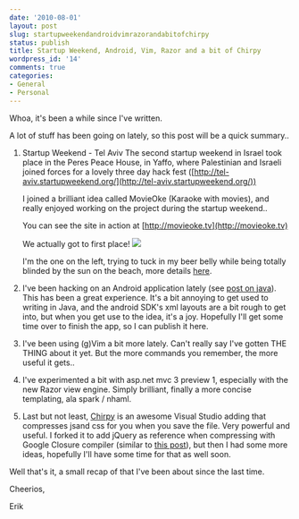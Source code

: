 ```yaml
---
date: '2010-08-01'
layout: post
slug: startupweekendandroidvimrazorandabitofchirpy
status: publish
title: Startup Weekend, Android, Vim, Razor and a bit of Chirpy
wordpress_id: '14'
comments: true
categories:
- General
- Personal
---
```


Whoa, it's been a while since I've written.

A lot of stuff has been going on lately, so this post will be a quick summary..
	
1. Startup Weekend - Tel Aviv
    The second startup weekend in Israel took place in the Peres Peace House, in Yaffo, where Palestinian and Israeli joined forces for a lovely three day hack fest ([http://tel-aviv.startupweekend.org/](http://tel-aviv.startupweekend.org/)) 

    I joined a brilliant idea called MovieOke (Karaoke with movies), and really enjoyed working on the project during the startup weekend..

    You can see the site in action at [http://movieoke.tv](http://movieoke.tv)

    We actually got to first place!
    ![](/images/38164_416704842413_572572413_5135068_4554509_n2.jpeg)

    I'm the one on the left, trying to tuck in my beer belly while being totally blinded by the sun on the beach, more details [here](http://tel-aviv.startupweekend.org/2010/07/30/congratulation/).

2. I've been hacking on an Android application lately (see [post on java](http://erikzaadi.com/blog/2010/07/04/JavaJavaForANietDev.xhtml)).
    This has been a great experience. It's a bit annoying to get used to writing in Java, and the android SDK's xml layouts are a bit rough to get into, but when you get use to the idea, it's a joy.
    Hopefully I'll get some time over to finish the app, so I can publish it here.

3. I've been using (g)Vim a bit more lately. Can't really say I've gotten THE THING about it yet. But the more commands you remember, the more useful it gets..

4. I've experimented a bit with asp.net mvc 3 preview 1, especially with the new Razor view engine. Simply brilliant, finally a more concise templating, ala spark / nhaml.

5. Last but not least, [Chirpy](http://www.weirdlover.com/2010/07/18/chirpy-attains-godlike-abilities-in-version-1-0-0-4/) is an awesome Visual Studio adding that compresses jsand css for you when you save the file.
    Very powerful and useful.
    I forked it to add jQuery as reference when compressing with Google Closure compiler (similar to [this post](http://erikzaadi.com/blog/2010/03/05/CompressJavascriptWithGoogleClosureCompilerInVisualStudiowithJQuerySupport.xhtml)), but then I had some more ideas, hopefully I'll have some time for that as well soon.


Well that's it, a small recap of that I've been about since the
last time.

Cheerios,

Erik
